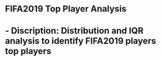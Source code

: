 # FIFA2019 Top Player Analysis
# - Discription: Distribution and IQR analysis to identify FIFA2019 players top players

